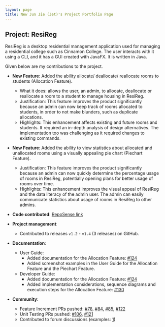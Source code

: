 ```yaml
---
layout: page
title: New Jun Jie (Jet)'s Project Portfolio Page
---
```


## Project: ResiReg

ResiReg is a desktop residential management application used for managing a residential college such as Cinnamon College. The user interacts with it using a CLI, and it has a GUI created with JavaFX. It is written in Java.

Given below are my contributions to the project.

* **New Feature**: Added the ability allocate/ deallocate/ reallocate rooms to students (Allocation Feature).

  * What it does: allows the user, an admin, to allocate, deallocate or reallocate a room to a student to manage housing in ResiReg.
  * Justification: This feature improves the product significantly because an admin can now keep track of rooms allocated to students, in order to not make blunders, such as duplicate allocations.
  * Highlights: This enhancement affects existing and future rooms and students. It required an in-depth analysis of design alternatives. The implementation too was challenging as it required changes to existing commands.

* **New Feature**: Added the ability to view statistics about allocated and unallocated rooms using a visually appealing pie chart (Piechart Feature).
  * Justification: This feature improves the product significantly because an admin can now quickly determine the percentage usage of rooms in ResiReg, potentially opening plans for better usage of rooms over time.
  * Highlights: This enhancement improves the visual appeal of ResiReg and the data literacy of the admin user. The admin can easily communicate statistics about usage of rooms in ResiReg to other admins.

* **Code contributed**: [RepoSense link](https://nus-cs2103-ay2021s1.github.io/tp-dashboard/#search=jetnew&sort=groupTitle&sortWithin=title&since=2020-08-14&timeframe=commit&mergegroup=&groupSelect=groupByRepos&breakdown=false&tabOpen=true&tabType=zoom&zA=jetnew&zR=AY2021S1-CS2103-T16-3%2Ftp%5Bmaster%5D&zACS=361.3333333333333&zS=2020-08-14&zFS=jetnew&zU=2020-10-29&zMG=false&zFTF=commit&zFGS=groupByRepos&zFR=false)

* **Project management**:
  * Contributed to releases `v1.2` - `v1.4` (3 releases) on GitHub.

* **Documentation**:
  * User Guide:
    * Added documentation for the Allocation Feature: [\#124](https://github.com/AY2021S1-CS2103-T16-3/tp/pull/124)
    * Added screenshot examples in the User Guide for the Allocation Feature and the Piechart Feature.
  * Developer Guide:
    * Added documentation for the Allocation Feature: [\#124](https://github.com/AY2021S1-CS2103-T16-3/tp/pull/124)
    * Added implementation considerations, sequence diagrams and execution steps for the Allocation Feature: [\#130](https://github.com/AY2021S1-CS2103-T16-3/tp/pull/130)

* **Community**:
  * Feature Increment PRs pushed: [\#78](https://github.com/AY2021S1-CS2103-T16-3/tp/pull/78), [\#84](https://github.com/AY2021S1-CS2103-T16-3/tp/pull/84), [\#85](https://github.com/AY2021S1-CS2103-T16-3/tp/pull/85), [\#122](https://github.com/AY2021S1-CS2103-T16-3/tp/pull/121)
  * Unit Testing PRs pushed: [\#106](https://github.com/AY2021S1-CS2103-T16-3/tp/pull/106), [\#121](https://github.com/AY2021S1-CS2103-T16-3/tp/pull/121)
  * Contributed to forum discussions (examples: [1](ttps://github.com/AY2021S1-CS2103-T16-3/tp/pull/122))
  